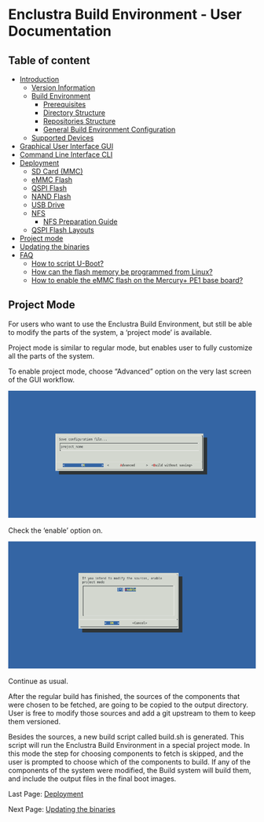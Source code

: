 # Enclustra Build Environment - User Documentation


## Table of content

* [Introduction](./1_Introduction.md)
    - [Version Information](./1_Introduction.md#version-information)
    - [Build Environment](./1_Introduction.md#build-environment)
        - [Prerequisites](./1_Introduction.md#prerequisites)
        - [Directory Structure](./1_Introduction.md#directory-structure)
        - [Repositories Structure](./1_Introduction.md#repositories-structure)
        - [General Build Environment Configuration](./1_Introduction.md#general-build-environment-configuration)
    - [Supported Devices](./1_Introduction.md#supported-devices)
* [Graphical User Interface GUI](./2_GUI.md)
* [Command Line Interface CLI](./3_CLI.md)
* [Deployment](./4_Deployment.md)
    - [SD Card (MMC)](./4_Deployment.md#sd-card-mmc)
    - [eMMC Flash](./4_Deployment.md#emmc-flash)
    - [QSPI Flash](./4_Deployment.md#qspi-flash)
    - [NAND Flash](./4_Deployment.md#nand-flash)
    - [USB Drive](./4_Deployment.md#usb-drive)
    - [NFS](./4_Deployment.md#nfs)
        - [NFS Preparation Guide](./4_Deployment.md#nfs-prepatration-guide)
    - [QSPI Flash Layouts](./4_Deployment.md#qspi-flash-layouts)
* [Project mode](./5_Project_Mode.md)
* [Updating the binaries](./6_Binaries_Update.md)
* [FAQ](./7_FAQ.md)
    - [How to script U-Boot?](./7_FAQ.md#how-to-script-u-boot)
    - [How can the flash memory be programmed from Linux?](./7_FAQ.md#how-can-the-flash-memory-be-programmed-from-linux)
    - [How to enable the eMMC flash on the Mercury+ PE1 base board?](./7_FAQ.md#how-to-enable-the-emmc-flash-on-the-mercury-pe1-base-board)



## Project Mode

For users who want to use the Enclustra Build Environment, but still be able to modify the parts of the system, a ‘project mode’ is available.

Project mode is similar to regular mode, but enables user to fully customize all the parts of the system.

To enable project mode, choose “Advanced” option on the very last screen of the GUI workflow.

![Project Mode](./images/project_name.png)

Check the ‘enable’ option on.

![Enable Project Mode](./images/project_enable.png)

Continue as usual.

After the regular build has finished, the sources of the components that were chosen to be fetched, are going to be copied to the output directory. User is free to modify those sources and add a git upstream to them to keep them versioned.

Besides the sources, a new build script called build.sh is generated. This script will run the Enclustra Build Environment in a special project mode. In this mode the step for choosing components to fetch is skipped, and the user is prompted to choose which of the components to build. If any of the components of the system were modified, the Build system will build them, and include the output files in the final boot images.


Last Page: [Deployment](./4_Deployment.md)

Next Page: [Updating the binaries](./6_Binaries_Update.md)